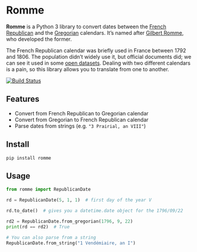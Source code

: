 # Romme

**Romme** is a Python 3 library to convert dates between the
[French Republican][rep] and the [Gregorian][greg] calendars. It’s named after
[Gilbert Romme][gilbert], who developed the former.

[rep]: https://en.wikipedia.org/wiki/French_Republican_Calendar
[greg]: https://en.wikipedia.org/wiki/Gregorian_calendar
[gilbert]: https://en.wikipedia.org/wiki/Gilbert_Romme

The French Republican calendar was briefly used in France between 1792 and
1806. The population didn’t widely use it, but official documents did; we can
see it used in some [open datasets][parisdata]. Dealing with two different
calendars is a pain, so this library allows you to translate from one to
another.

[parisdata]: https://opendata.paris.fr/explore/dataset/voiesactuellesparis2012/information/

[![Build Status](https://travis-ci.org/bfontaine/Romme.svg?branch=master)](https://travis-ci.org/bfontaine/Romme)

## Features

- Convert from French Republican to Gregorian calendar
- Convert from Gregorian to French Republican calendar
- Parse dates from strings (e.g. `"3 Prairial, an VIII"`)

## Install

    pip install romme

## Usage

```python
from romme import RepublicanDate

rd = RepublicanDate(5, 1, 1)  # first day of the year V

rd.to_date()  # gives you a datetime.date object for the 1796/09/22

rd2 = RepublicanDate.from_gregorian(1796, 9, 22)
print(rd == rd2)  # True

# You can also parse from a string
RepublicanDate.from_string("1 Vendémiaire, an I")
```
